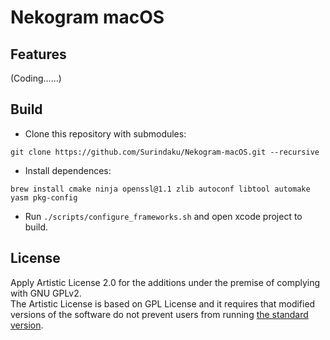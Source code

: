 # Nekogram macOS

## Features
(Coding......)

## Build

- Clone this repository with submodules:
```shell
git clone https://github.com/Surindaku/Nekogram-macOS.git --recursive
```
- Install dependences:
```shell
brew install cmake ninja openssl@1.1 zlib autoconf libtool automake yasm pkg-config
```
- Run `./scripts/configure_frameworks.sh` and open xcode project to build.

## License
Apply Artistic License 2.0 for the additions under the premise of complying with GNU GPLv2.<br>
The Artistic License is based on GPL License and it requires that modified versions of the software do not prevent users from running [the standard version](https://github.com/overtake/TelegramSwift).
